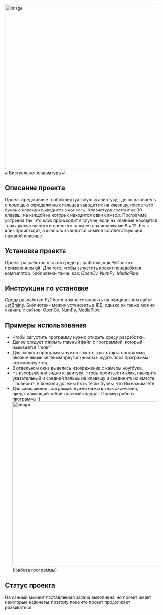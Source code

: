<img width="545" alt="image" src="https://github.com/user3737373737/ai-virtual-keyboard/assets/152866675/601cf5c7-875d-4874-a610-6432a5355188"># Виртуальная клавиатура #
## Описание проекта #
Проект представляет собой виртуальную клавиатуру, где пользователь с помощью определенных пальцев наводит их на клавишу, после чего буква с клавиши выводится в консоль. Клавиатура состоит из 30 клавиш, на каждой из которых находится один символ. Программа устроена так, что клик происходит в случае, если на клавише находятся точки указательного и среднего пальцев под индексами 8 и 12. Если клик происходит, в консоль выводится символ соответствующий нажатой клавише. 
## Установка проекта #
Проект разработан в такой среде разработки, как PyCharm с применением git. Для того, чтобы запустить проект понадобятся компилятор, библиотеки такие, как: *OpenCv*, *NumPy*, *MediaPipe*. 
## Инструкции по установке #
Среду разработки PyCharm можно установить на официальном сайте [JetBrains](https://www.jetbrains.com/ru-ru/pycharm/download/?section=windows). Библиотеки можно установить в IDE, однако их также можно скачать с сайтов: [OpenCv](https://opencv.org/releases/), [NumPy](https://numpy.org/install/), [MediaPipe](https://pypi.org/project/mediapipe/).
## Примеры использования #
- Чтобы запустить программу нужно открыть среду разработки.
- Далее следует открыть главный файл с программой, который называется *"main"*
- Для запуска программы нужно нажать знак старта программы, обозначенный зеленым треугольником и ждать пока программа скомпилируется.
- В отдельном окне вывелось изображение с камеры ноутбука.
- На изображении видно клавитуру. Чтобы произвести клик, наведите указательный и средний пальцы на клавишу и соедините их вместе. Проверьте, в консоли должны быть те же буквы, что Вы нажимаете.
- Для завершения программы нужно нажать знак окончания, представляющий собой красный квадрат.
Пример работы программы:
  [<img width="545" alt="image" src="https://github.com/user3737373737/ai-virtual-keyboard/assets/152866675/073d2245-f88d-4577-ae13-3cd6fbe697ad">
](работа программы)
## Статус проекта #
На данный момент поставленная задача выполнена, но проект имеет некоторые недочеты, поэтому пока что проект продолжает развиваться.

